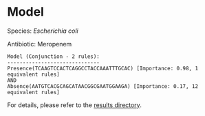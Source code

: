 
# Model

Species: *Escherichia coli*

Antibiotic: Meropenem

```
Model (Conjunction - 2 rules):
------------------------------
Presence(TCAAGTCCACTCAGGCCTACCAAATTTGCAC) [Importance: 0.98, 1 equivalent rules]
AND
Absence(AATGTCACGCAGCATAACGGCGAATGGAAGA) [Importance: 0.17, 12 equivalent rules]

```

For details, please refer to the [results directory](../../../../../results/scm_b/escherichia%20coli/meropenem/repeat_10/).

